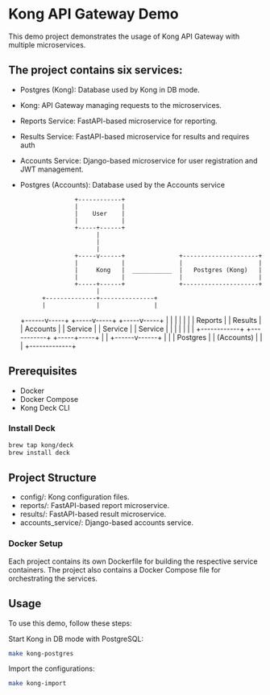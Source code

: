 # Kong API Gateway Demo

This demo project demonstrates the usage of Kong API Gateway with multiple microservices.
## The project contains six services:
 
- Postgres (Kong): Database used by Kong in DB mode.
- Kong: API Gateway managing requests to the microservices.
- Reports Service: FastAPI-based microservice for reporting.
- Results Service: FastAPI-based microservice for results and requires auth
- Accounts Service: Django-based microservice for user registration and JWT management.
- Postgres (Accounts): Database used by the Accounts service


                     +------------+ 
                     |            |
                     |    User    |
                     |            |
                     +-----+------+   
                           |
                           |
                           |
                     +-----v------+               +---------------------+
                     |            |               |                     |
                     |     Kong   |  ___________  |   Postgres (Kong)   |
                     |            |               |                     |
                     +-----+------+               +---------------------+
                           |
            +--------------+---------------+
            |              |               |
     +------v-----+  +-----v-----+   +-----v-----+
     |            |  |           |   |           |
     |  Reports   |  |  Results  |   | Accounts  |
     |   Service  |  |  Service  |   |  Service  |
     |            |  |           |   |           |
     +------------+  +-----------+   +-----+-----+
                                            |
                                            |
                                       +------v------+
                                       |             |
                                       |  Postgres   |
                                       |  (Accounts) |
                                       |             |
                                       +-------------+




## Prerequisites
* Docker
* Docker Compose
* Kong Deck CLI

### Install Deck
```bash
brew tap kong/deck
brew install deck
```


## Project Structure
* config/: Kong configuration files.
* reports/: FastAPI-based report microservice.
* results/: FastAPI-based result microservice.
* accounts_service/: Django-based accounts service.


### Docker Setup
Each project contains its own Dockerfile for building the respective service containers. The project also contains a Docker Compose file for orchestrating the services.

## Usage
To use this demo, follow these steps:

Start Kong in DB mode with PostgreSQL:
```bash
make kong-postgres
```

Import the configurations:
```bash
make kong-import
```

